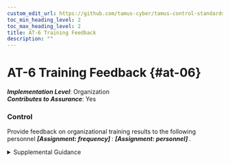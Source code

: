 ```yaml
---
custom_edit_url: https://github.com/tamus-cyber/tamus-control-standards/tree/main/content/tamus.edu/TAMUS_profile.xml
toc_min_heading_level: 2
toc_max_heading_level: 2
title: AT-6 Training Feedback
description: ""
---
```


# AT-6 Training Feedback {#at-06}

_**Implementation Level**_: Organization\
_**Contributes to Assurance**_: Yes

### Control

Provide feedback on organizational training results to the following personnel <strong> <em>[Assignment: frequency]</em> </strong>: <strong> <em>[Assignment: personnel]</em> </strong>.

<details>
  <summary>Supplemental Guidance</summary>

Training feedback includes awareness training results and role-based training results. Training results, especially failures of personnel in critical roles, can be indicative of a potentially serious problem. Therefore, it is important that senior managers are made aware of such situations so that they can take appropriate response actions. Training feedback supports the evaluation and update of organizational training described in <a xmlns="http://csrc.nist.gov/ns/oscal/1.0" href="#at-2_smt.b">AT-2b</a> and <a xmlns="http://csrc.nist.gov/ns/oscal/1.0" href="#at-3_smt.b">AT-3b</a>.

</details>

